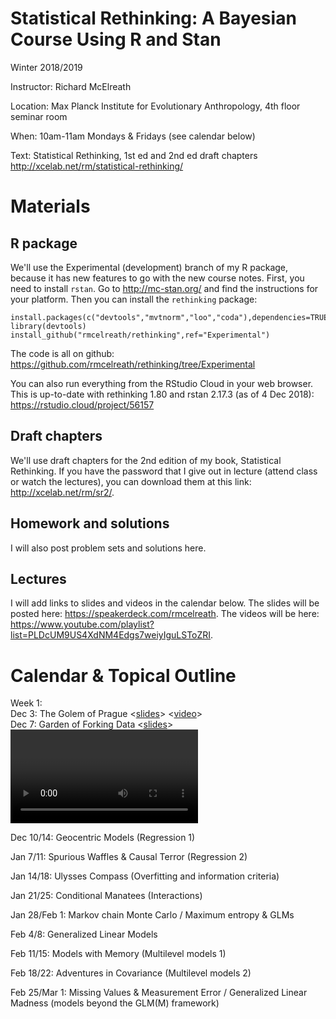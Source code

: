 Statistical Rethinking: A Bayesian Course Using R and Stan
===============

Winter 2018/2019

Instructor: Richard McElreath

Location: Max Planck Institute for Evolutionary Anthropology, 4th floor seminar room

When: 10am-11am Mondays & Fridays (see calendar below)

Text: Statistical Rethinking, 1st ed and 2nd ed draft chapters <http://xcelab.net/rm/statistical-rethinking/>

# Materials

## R package
We'll use the Experimental (development) branch of my R package, because it has new features to go with the new course notes. First, you need to install `rstan`. Go to <http://mc-stan.org/> and find the instructions for your platform. Then you can install the `rethinking` package:
```
install.packages(c("devtools","mvtnorm","loo","coda"),dependencies=TRUE)
library(devtools)
install_github("rmcelreath/rethinking",ref="Experimental")
```
The code is all on github: <https://github.com/rmcelreath/rethinking/tree/Experimental>

You can also run everything from the RStudio Cloud in your web browser. This is up-to-date with rethinking 1.80 and rstan 2.17.3 (as of 4 Dec 2018): <https://rstudio.cloud/project/56157>

## Draft chapters
We'll use draft chapters for the 2nd edition of my book, Statistical Rethinking. If you have the password that I give out in lecture (attend class or watch the lectures), you can download them at this link: <http://xcelab.net/rm/sr2/>.

## Homework and solutions
I will also post problem sets and solutions here.

## Lectures

I will add links to slides and videos in the calendar below. The slides will be posted here: <https://speakerdeck.com/rmcelreath>. The videos will be here: <https://www.youtube.com/playlist?list=PLDcUM9US4XdNM4Edgs7weiyIguLSToZRI>.

# Calendar & Topical Outline

Week 1:  
Dec 3: The Golem of Prague <[slides](https://speakerdeck.com/rmcelreath/l01-statistical-rethinking-winter-2019)> <[video](https://www.youtube.com/watch?v=4WVelCswXo4)>  
Dec 7: Garden of Forking Data <[slides](https://speakerdeck.com/rmcelreath/l02-statistical-rethinking-winter-2019)> <video coming>

Dec 10/14:
Geocentric Models (Regression 1)

Jan 7/11:
Spurious Waffles & Causal Terror (Regression 2)

Jan 14/18:
Ulysses Compass (Overfitting and information criteria)

Jan 21/25:
Conditional Manatees (Interactions)

Jan 28/Feb 1:
Markov chain Monte Carlo / Maximum entropy & GLMs

Feb 4/8:
Generalized Linear Models

Feb 11/15:
Models with Memory (Multilevel models 1)

Feb 18/22:
Adventures in Covariance (Multilevel models 2)

Feb 25/Mar 1:
Missing Values & Measurement Error / Generalized Linear Madness (models beyond the GLM(M) framework)